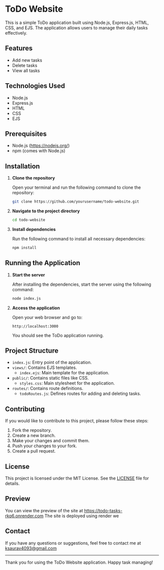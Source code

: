 # ToDo Website

This is a simple ToDo application built using Node.js, Express.js, HTML, CSS, and EJS. The application allows users to manage their daily tasks effectively.

## Features

- Add new tasks
- Delete tasks
- View all tasks

## Technologies Used

- Node.js
- Express.js
- HTML
- CSS
- EJS

## Prerequisites

- Node.js (https://nodejs.org/)
- npm (comes with Node.js)

## Installation

1. **Clone the repository**

    Open your terminal and run the following command to clone the repository:

    ```bash
    git clone https://github.com/yourusername/todo-website.git
    ```

2. **Navigate to the project directory**

    ```bash
    cd todo-website
    ```

3. **Install dependencies**

    Run the following command to install all necessary dependencies:

    ```bash
    npm install
    ```

## Running the Application

1. **Start the server**

    After installing the dependencies, start the server using the following command:

    ```bash
    node index.js
    ```

2. **Access the application**

    Open your web browser and go to:

    ```
    http://localhost:3000
    ```

    You should see the ToDo application running.

## Project Structure

- `index.js`: Entry point of the application.
- `views/`: Contains EJS templates.
  - `index.ejs`: Main template for the application.
- `public/`: Contains static files like CSS.
  - `styles.css`: Main stylesheet for the application.
- `routes/`: Contains route definitions.
  - `todoRoutes.js`: Defines routes for adding and deleting tasks.

## Contributing

If you would like to contribute to this project, please follow these steps:

1. Fork the repository.
2. Create a new branch.
3. Make your changes and commit them.
4. Push your changes to your fork.
5. Create a pull request.

## License

This project is licensed under the MIT License. See the [LICENSE](LICENSE) file for details.

## Preview
You can view the preview of the site at https://todo-tasks-rkq6.onrender.com 
The site is deployed using render we

## Contact

If you have any questions or suggestions, feel free to contact me at ksaurav4093@gmail.com

---

Thank you for using the ToDo Website application. Happy task managing!
